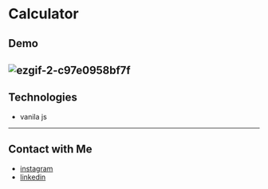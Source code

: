 # Calculator

## Demo

![ezgif-2-c97e0958bf7f](https://user-images.githubusercontent.com/87765316/130492459-667b45c3-79dd-48fc-be04-60886d111b59.gif)
---  
## Technologies
- vanila js
- --
## Contact with Me
- [instagram](https://www.instagram.com/alikhani_developer/)
- [linkedin](https://www.linkedin.com/in/amir-hossein-agha-alikhani-060a88217/)
